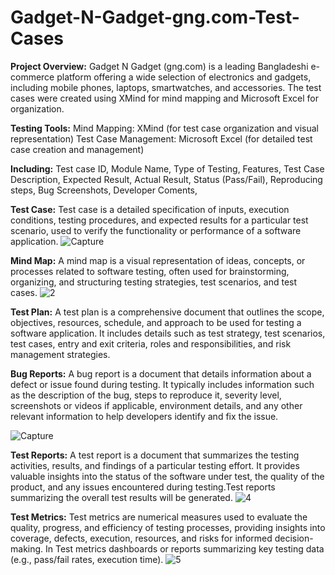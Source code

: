 # Gadget-N-Gadget-gng.com-Test-Cases
**Project Overview:**
Gadget N Gadget (gng.com) is a leading Bangladeshi e-commerce platform offering a wide selection of electronics and gadgets, including mobile phones, laptops, smartwatches, and accessories. The test cases were created using XMind for mind mapping and Microsoft Excel for organization.

**Testing Tools:**
Mind Mapping: XMind (for test case organization and visual representation)
Test Case Management: Microsoft Excel (for detailed test case creation and management)

**Including:**
Test case ID,
Module Name,
Type of Testing,
Features,
Test Case Description,
Expected Result,
Actual Result,
Status (Pass/Fail),
Reproducing steps,
Bug Screenshots,
Developer Coments,

**Test Case:**
Test case is a detailed specification of inputs, execution conditions, testing procedures, and expected results for a particular test scenario, used to verify the functionality or performance of a software application.
![Capture](https://github.com/FalguniMalakar/Gadget-N-Gadget-gng.com-Test-Cases/assets/153453822/25505da8-135b-4bc5-91db-eb915108e757)

**Mind Map:**
A mind map is a visual representation of ideas, concepts, or processes related to software testing, often used for brainstorming, organizing, and structuring testing strategies, test scenarios, and test cases.
![2](https://github.com/FalguniMalakar/Gadget-N-Gadget-gng.com-Test-Cases/assets/153453822/a59ceb18-a27e-4c1c-b203-5f785aa63b44)

**Test Plan:**
A test plan is a comprehensive document that outlines the scope, objectives, resources, schedule, and approach to be used for testing a software application. It includes details such as test strategy, test scenarios, test cases, entry and exit criteria, roles and responsibilities, and risk management strategies.

**Bug Reports:**
A bug report is a document that details information about a defect or issue found during testing. It typically includes information such as the description of the bug, steps to reproduce it, severity level, screenshots or videos if applicable, environment details, and any other relevant information to help developers identify and fix the issue.

![Capture](https://github.com/FalguniMalakar/Gadget-N-Gadget-gng.com-Test-Cases/assets/153453822/2b043b37-f2d4-4310-a6a8-8d0c109366a5)

**Test Reports:**
A test report is a document that summarizes the testing activities, results, and findings of a particular testing effort. It provides valuable insights into the status of the software under test, the quality of the product, and any issues encountered during testing.Test reports summarizing the overall test results will be generated.
![4](https://github.com/FalguniMalakar/Gadget-N-Gadget-gng.com-Test-Cases/assets/153453822/7388383c-2d3a-4b42-a04a-802113f33d1a)

**Test Metrics:**
Test metrics are numerical measures used to evaluate the quality, progress, and efficiency of testing processes, providing insights into coverage, defects, execution, resources, and risks for informed decision-making. In Test metrics dashboards or reports summarizing key testing data (e.g., pass/fail rates, execution time).
![5](https://github.com/FalguniMalakar/Gadget-N-Gadget-gng.com-Test-Cases/assets/153453822/9239a8b3-1f8b-4d81-877b-5d1c33537080)
